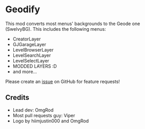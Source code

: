 # Geodify

This mod converts most menus' backgrounds to the Geode one (SwelvyBG). This includes the following menus:
- CreatorLayer
- GJGarageLayer
- LevelBrowserLayer
- LevelSearchLayer
- LevelSelectLayer
- MODDED LAYERS :D
- and more...

Please create an [issue]() on GitHub for feature requests!

## Credits

- Lead dev: OmgRod
- Most pull requests guy: Viper
- Logo by hiimjustin000 and OmgRod